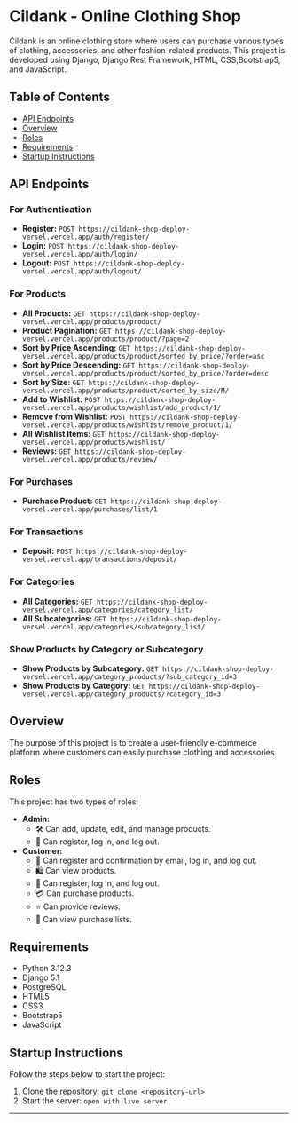 # Cildank - Online Clothing Shop

Cildank is an online clothing store where users can purchase various types of clothing, accessories, and other fashion-related products. This project is developed using Django, Django Rest Framework, HTML, CSS,Bootstrap5, and JavaScript.

## Table of Contents
- [API Endpoints](#api-endpoints)
- [Overview](#overview)
- [Roles](#roles)
- [Requirements](#requirements)
- [Startup Instructions](#startup-instructions)

## API Endpoints

### For Authentication
- **Register:** `POST https://cildank-shop-deploy-versel.vercel.app/auth/register/`
- **Login:** `POST https://cildank-shop-deploy-versel.vercel.app/auth/login/`
- **Logout:** `POST https://cildank-shop-deploy-versel.vercel.app/auth/logout/`

### For Products
- **All Products:** `GET https://cildank-shop-deploy-versel.vercel.app/products/product/`
- **Product Pagination:** `GET https://cildank-shop-deploy-versel.vercel.app/products/product/?page=2`
- **Sort by Price Ascending:** `GET https://cildank-shop-deploy-versel.vercel.app/products/product/sorted_by_price/?order=asc`
- **Sort by Price Descending:** `GET https://cildank-shop-deploy-versel.vercel.app/products/product/sorted_by_price/?order=desc`
- **Sort by Size:** `GET https://cildank-shop-deploy-versel.vercel.app/products/product/sorted_by_size/M/`
- **Add to Wishlist:** `POST https://cildank-shop-deploy-versel.vercel.app/products/wishlist/add_product/1/`
- **Remove from Wishlist:** `POST https://cildank-shop-deploy-versel.vercel.app/products/wishlist/remove_product/1/`
- **All Wishlist Items:** `GET https://cildank-shop-deploy-versel.vercel.app/products/wishlist/`
- **Reviews:** `GET https://cildank-shop-deploy-versel.vercel.app/products/review/`

### For Purchases
- **Purchase Product:** `GET https://cildank-shop-deploy-versel.vercel.app/purchases/list/1`

### For Transactions
- **Deposit:** `POST https://cildank-shop-deploy-versel.vercel.app/transactions/deposit/`

### For Categories
- **All Categories:** `GET https://cildank-shop-deploy-versel.vercel.app/categories/category_list/`
- **All Subcategories:** `GET https://cildank-shop-deploy-versel.vercel.app/categories/subcategory_list/`

### Show Products by Category or Subcategory
- **Show Products by Subcategory:** `GET https://cildank-shop-deploy-versel.vercel.app/category_products/?sub_category_id=3`
- **Show Products by Category:** `GET https://cildank-shop-deploy-versel.vercel.app/category_products/?category_id=3`

## Overview
The purpose of this project is to create a user-friendly e-commerce platform where customers can easily purchase clothing and accessories.

## Roles
This project has two types of roles:
- **Admin:** 
  - 🛠️ Can add, update, edit, and manage products.
  - 📝 Can register, log in, and log out.
- **Customer:**
  - 📝 Can register and confirmation by email, log in, and log out.
  - 🛍️ Can view products.
  - 📝 Can register, log in, and log out.
  - 💳 Can purchase products.
  - ⭐ Can provide reviews.
  - 📜 Can view purchase lists.

## Requirements
- Python 3.12.3
- Django 5.1
- PostgreSQL
- HTML5
- CSS3
- Bootstrap5
- JavaScript 


## Startup Instructions
Follow the steps below to start the project:
1. Clone the repository: `git clone <repository-url>`
3. Start the server: `open with live server`

---

